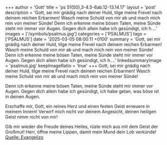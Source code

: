 +++
author = 'Gott'
title = 'ps 51(50),3-4.5-6ab.12-13.14.17'
layout = 'post'
description = 'Gott, sei mir gnädig nach deiner Huld,  tilge meine Frevel nach deinem reichen Erbarmen! Wasch meine Schuld von mir ab  und mach mich rein von meiner Sünde!  Denn ich erkenne meine bösen Taten,  meine Sünde steht mir immer vor Augen. Gegen dich allein habe ich gesündigt, ich h....'
images = ['/symbols/psalmus.jpg']
categories = ['PSALMUS']
tags = ['PSALMUS']
date = '2025-03-05 08:00:11 +0100'
summary = 'Gott, sei mir gnädig nach deiner Huld,  tilge meine Frevel nach deinem reichen Erbarmen! Wasch meine Schuld von mir ab  und mach mich rein von meiner Sünde!  Denn ich erkenne meine bösen Taten,  meine Sünde steht mir immer vor Augen. Gegen dich allein habe ich gesündigt, ich h....'
linkedsummaryImage = 'psalmus.jpg'
keepImageRatio = 'true'
+++
Gott, sei mir gnädig nach deiner Huld, 
tilge meine Frevel nach deinem reichen Erbarmen!
Wasch meine Schuld von mir ab 
und mach mich rein von meiner Sünde!

Denn ich erkenne meine bösen Taten, 
meine Sünde steht mir immer vor Augen.
Gegen dich allein habe ich gesündigt,
ich habe getan, was böse ist in deinen Augen.<!--more-->

Erschaffe mir, Gott, ein reines Herz 
und einen festen Geist erneuere in meinem Innern!
Verwirf mich nicht vor deinem Angesicht, 
deinen heiligen Geist nimm nicht von mir!

Gib mir wieder die Freude deines Heiles, 
rüste mich aus mit dem Geist der Großmut!
Herr, öffne meine Lippen, 
damit mein Mund dein Lob verkünde!<br> [Quelle: Evangelizo](https://evangeliumtagfuertag.org/DE/gospel)